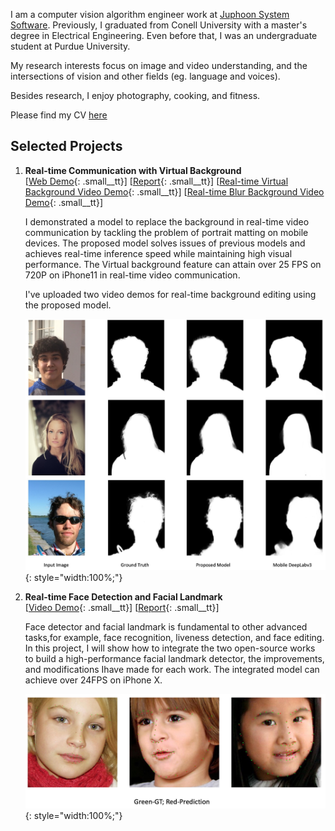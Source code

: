 I am a computer vision algorithm engineer work at [Juphoon System Software](https://www.juphoon.com/en/). Previously, I graduated from Conell University with a master's degree in Electrical Engineering. Even before that, I was an undergraduate student at Purdue University.

My research interests focus on image and video understanding, and the intersections of vision and other fields (eg. language and voices).

Besides research, I enjoy photography, cooking, and fitness.

Please find my CV [here](assets/docs/about/CV_KeyuanZhang.pdf)

## Selected Projects

1. **Real-time Communication with Virtual Background**<br />[[Web Demo](https://kz42.github.io/projects/virtual_background/){: .small__tt}] [[Report](assets/docs/virtual_background/virtual_background.pdf){: .small__tt}] [[Real-time Virtual Background Video Demo](assets/videos/virtual_bkg.MP4){: .small__tt}] [[Real-time Blur Background Video Demo](assets/videos/blur_bkg.MP4){: .small__tt}]

	I demonstrated a model to replace the background in real-time video communication by tackling the problem of portrait matting on mobile devices. The proposed model solves issues of previous models and achieves real-time inference speed while maintaining high visual performance. The Virtual background feature can attain over 25 FPS on 720P on iPhone11 in real-time video communication.

	I've uploaded two video demos for real-time background editing using the proposed model.

	![vb-visual](assets/images/vb_model_visual.jpeg){: style="width:100%;"}

2. **Real-time Face Detection and Facial Landmark**<br />[[Video Demo](assets/videos/face.MP4){: .small__tt}] [[Report](assets/docs/face/face.pdf){: .small__tt}]

	Face detector and facial landmark is fundamental to other advanced tasks,for example, face recognition, liveness detection, and face editing. In this project, I will show how to integrate the two open-source works to build a high-performance facial landmark detector, the improvements, and modifications Ihave made for each work. The integrated model can achieve over 24FPS on iPhone X.

	![face-visual](assets/images/face_model_visual.jpeg){: style="width:100%;"}


